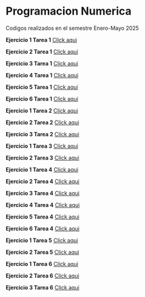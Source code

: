 # Programacion Numerica 
Codigos realizados en el semestre Enero-Mayo 2025

**Ejercicio 1 Tarea 1**
[Click aqui](https://github.com/OscarGaell/Proyecto-Programaci-n-Num-rica/blob/main/T1%20Ej%201ps.py)

**Ejercicio 2 Tarea 1**
[Click aqui](https://github.com/OscarGaell/Proyecto-Programaci-n-Num-rica/blob/main/T1%20Ej%202ps.py)

**Ejercicio 3 Tarea 1**
[Click aqui](https://github.com/OscarGaell/Proyecto-Programaci-n-Num-rica/blob/main/T1%20Ej%203ps.py)

**Ejercicio 4 Tarea 1**
[Click aqui](https://github.com/OscarGaell/Proyecto-Programaci-n-Num-rica/blob/main/T1%20Ej%204ps.py)

**Ejercicio 5 Tarea 1**
[Click aqui](https://github.com/OscarGaell/Proyecto-Programaci-n-Num-rica/blob/main/T1%20Ej%205ps.py)

**Ejercicio 6 Tarea 1**
[Click aqui](https://github.com/OscarGaell/Proyecto-Programaci-n-Num-rica/blob/main/T1%20Ej%206ps.py)

**Ejercicio 1 Tarea 2**
[Click aqui](https://github.com/OscarGaell/Proyecto-Programaci-n-Num-rica/blob/main/T2%20Biseccion.py)

**Ejercicio 2 Tarea 2**
[Click aqui](https://github.com/OscarGaell/Proyecto-Programaci-n-Num-rica/blob/main/T2%20Newton%20Rapson.py)

**Ejercicio 3 Tarea 2**
[Click aqui](https://github.com/OscarGaell/Proyecto-Programaci-n-Num-rica/blob/main/T2%20Secante.py)

**Ejercicio 1 Tarea 3**
[Click aqui](https://github.com/OscarGaell/Proyecto-Programaci-n-Num-rica/blob/main/T3%20Ej%201.m)

**Ejercicio 2 Tarea 3**
[Click aqui](https://github.com/OscarGaell/Proyecto-Programaci-n-Num-rica/blob/main/T3%20Ej%202.m)

**Ejercicio 1 Tarea 4**
[Click aqui](https://github.com/OscarGaell/Proyecto-Programaci-n-Num-rica/blob/main/T4%20Cholseky.py)

**Ejercicio 2 Tarea 4**
[Click aqui](https://github.com/OscarGaell/Proyecto-Programaci-n-Num-rica/blob/main/T4%20Cramer.py)

**Ejercicio 3 Tarea 4**
[Click aqui](https://github.com/OscarGaell/Proyecto-Programaci-n-Num-rica/blob/main/T4%20Gauss-Jordan.py)

**Ejercicio 4 Tarea 4**
[Click aqui](https://github.com/OscarGaell/Proyecto-Programaci-n-Num-rica/blob/main/T4%20Jacobi%2C%20Gauss-Seidel.py)

**Ejercicio 5 Tarea 4**
[Click aqui](https://github.com/OscarGaell/Proyecto-Programaci-n-Num-rica/blob/main/T4%20LU.py)

**Ejercicio 6 Tarea 4**
[Click aqui](https://github.com/OscarGaell/Proyecto-Programaci-n-Num-rica/blob/main/T4%20Matriz%20inversa.py)

**Ejercicio 1 Tarea 5**
[Click aqui](https://github.com/OscarGaell/Proyecto-Programaci-n-Num-rica/blob/main/T5%20Ej%201.py)

**Ejercicio 2 Tarea 5**
[Click aqui](https://github.com/OscarGaell/Proyecto-Programaci-n-Num-rica/blob/main/T5%20Ej%202.py)

**Ejercicio 1 Tarea 6**
[Click aqui](https://github.com/OscarGaell/Proyecto-Programaci-n-Num-rica/blob/main/T6%20Ej%201%20Interpolacion%20lineal.py)

**Ejercicio 2 Tarea 6**
[Click aqui](https://github.com/OscarGaell/Proyecto-Programaci-n-Num-rica/blob/main/T6%20Ej%202%20Interpolaci%C3%B3n%20Cuadr%C3%A1tica.py)

**Ejercicio 3 Tarea 6**
[Click aqui](https://github.com/OscarGaell/Proyecto-Programaci-n-Num-rica/blob/main/T6%20Ej%203%20Interpolaci%C3%B3n%20de%20Newton.py)











